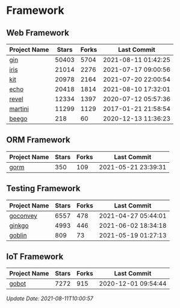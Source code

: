 # Framework

## Web Framework
| Project Name | Stars | Forks | Last Commit |
| ------------ | ----- | ----- | ----------- |
| [gin](https://github.com/gin-gonic/gin) | 50403 | 5704 | 2021-08-11 01:42:25 |
| [iris](https://github.com/kataras/iris) | 21014 | 2276 | 2021-07-17 09:00:56 |
| [kit](https://github.com/go-kit/kit) | 20978 | 2164 | 2021-07-20 22:00:54 |
| [echo](https://github.com/labstack/echo) | 20418 | 1814 | 2021-08-10 17:32:01 |
| [revel](https://github.com/revel/revel) | 12334 | 1397 | 2020-07-12 05:57:36 |
| [martini](https://github.com/go-martini/martini) | 11299 | 1129 | 2017-01-21 21:58:54 |
| [beego](https://github.com/astaxie/beego) | 218 | 60 | 2020-12-13 11:36:23 |

## ORM Framework
| Project Name | Stars | Forks | Last Commit |
| ------------ | ----- | ----- | ----------- |
| [gorm](https://github.com/jinzhu/gorm) | 350 | 109 | 2021-05-21 23:39:31 |

## Testing Framework
| Project Name | Stars | Forks | Last Commit |
| ------------ | ----- | ----- | ----------- |
| [goconvey](https://github.com/smartystreets/goconvey) | 6557 | 478 | 2021-04-27 05:44:01 |
| [ginkgo](https://github.com/onsi/ginkgo) | 4993 | 446 | 2021-06-02 18:34:18 |
| [goblin](https://github.com/franela/goblin) | 809 | 73 | 2021-05-19 01:27:13 |

## IoT Framework
| Project Name | Stars | Forks | Last Commit |
| ------------ | ----- | ----- | ----------- |
| [gobot](https://github.com/hybridgroup/gobot) | 7272 | 915 | 2020-12-01 09:54:44 |

*Update Date: 2021-08-11T10:00:57*
